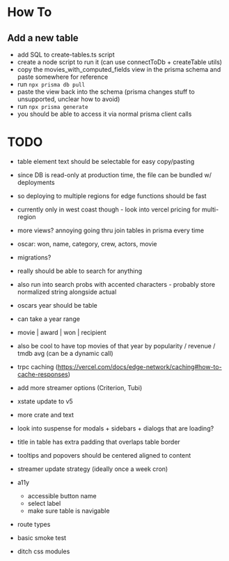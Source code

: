 # How To

## Add a new table

- add SQL to create-tables.ts script
- create a node script to run it (can use connectToDb + createTable utils)
- copy the movies_with_computed_fields view in the prisma schema and paste somewhere for reference
- run `npx prisma db pull`
- paste the view back into the schema (prisma changes stuff to unsupported, unclear how to avoid)
- run `npx prisma generate`
- you should be able to access it via normal prisma client calls

# TODO

- table element text should be selectable for easy copy/pasting

- since DB is read-only at production time, the file can be bundled w/ deployments
- so deploying to multiple regions for edge functions should be fast
- currently only in west coast though - look into vercel pricing for multi-region

- more views? annoying going thru join tables in prisma every time
- oscar: won, name, category, crew, actors, movie

- migrations?

- really should be able to search for anything
- also run into search probs with accented characters - probably store normalized string alongside actual

- oscars year should be table
- can take a year range
- movie | award | won | recipient
- also be cool to have top movies of that year by popularity / revenue / tmdb avg (can be a dynamic call)

- trpc caching (https://vercel.com/docs/edge-network/caching#how-to-cache-responses)
- add more streamer options (Criterion, Tubi)
- xstate update to v5
- more crate and text
- look into suspense for modals + sidebars + dialogs that are loading?
- title in table has extra padding that overlaps table border
- tooltips and popovers should be centered aligned to content
- streamer update strategy (ideally once a week cron)
- a11y
  - accessible button name
  - select label
  - make sure table is navigable
- route types
- basic smoke test
- ditch css modules
